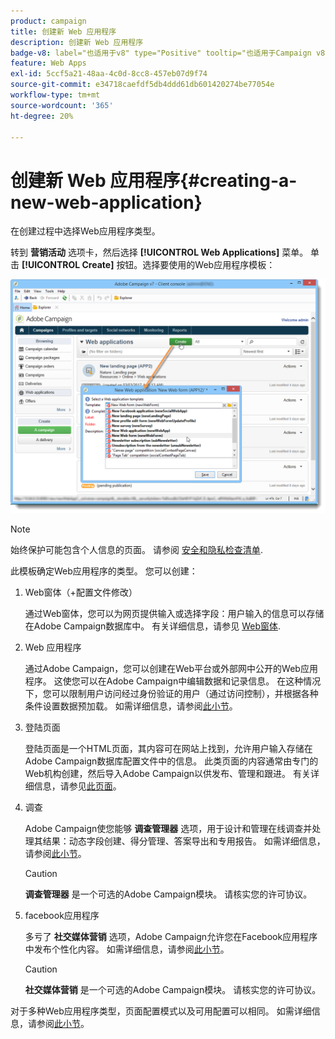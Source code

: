 ```yaml
---
product: campaign
title: 创建新 Web 应用程序
description: 创建新 Web 应用程序
badge-v8: label="也适用于v8" type="Positive" tooltip="也适用于Campaign v8"
feature: Web Apps
exl-id: 5ccf5a21-48aa-4c0d-8cc8-457eb07d9f74
source-git-commit: e34718caefdf5db4ddd61db601420274be77054e
workflow-type: tm+mt
source-wordcount: '365'
ht-degree: 20%

---
```


# 创建新 Web 应用程序{#creating-a-new-web-application}



在创建过程中选择Web应用程序类型。

转到 **营销活动** 选项卡，然后选择 **[!UICONTROL Web Applications]** 菜单。 单击 **[!UICONTROL Create]** 按钮。选择要使用的Web应用程序模板：

![](assets/webapp_create_from_campaign.png)

>[!NOTE]
>
>始终保护可能包含个人信息的页面。 请参阅 [安全和隐私检查清单](https://helpx.adobe.com/campaign/kb/acc-security.html#privacy).

此模板确定Web应用程序的类型。 您可以创建：

1. Web窗体（+配置文件修改）

   通过Web窗体，您可以为网页提供输入或选择字段：用户输入的信息可以存储在Adobe Campaign数据库中。 有关详细信息，请参见 [Web窗体](about-web-forms.md).

1. Web 应用程序

   通过Adobe Campaign，您可以创建在Web平台或外部网中公开的Web应用程序。 这使您可以在Adobe Campaign中编辑数据和记录信息。 在这种情况下，您可以限制用户访问经过身份验证的用户（通过访问控制），并根据各种条件设置数据预加载。 如需详细信息，请参阅[此小节](about-web-applications.md)。

1. 登陆页面

   登陆页面是一个HTML页面，其内容可在网站上找到，允许用户输入存储在Adobe Campaign数据库配置文件中的信息。 此类页面的内容通常由专门的Web机构创建，然后导入Adobe Campaign以供发布、管理和跟进。 有关详细信息，请参见[此页面](creating-a-landing-page.md)。

1. 调查

   Adobe Campaign使您能够 **调查管理器** 选项，用于设计和管理在线调查并处理其结果：动态字段创建、得分管理、答案导出和专用报告。 如需详细信息，请参阅[此小节](../../surveys/using/about-surveys.md)。

   >[!CAUTION]
   >
   >**调查管理器** 是一个可选的Adobe Campaign模块。 请核实您的许可协议。

1. facebook应用程序

   多亏了 **社交媒体营销** 选项，Adobe Campaign允许您在Facebook应用程序中发布个性化内容。 如需详细信息，请参阅[此小节](../../social/using/about-social-marketing.md)。

   >[!CAUTION]
   >
   >**社交媒体营销** 是一个可选的Adobe Campaign模块。 请核实您的许可协议。

对于多种Web应用程序类型，页面配置模式以及可用配置可以相同。 如需详细信息，请参阅[此小节](about-web-forms.md)。
